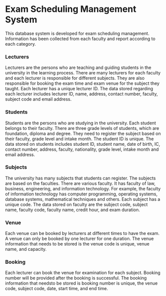 # Exam Scheduling Management System
This database system is developed for exam scheduling management. Information has been collected from each faculty and report according to each category. 

### Lecturers
Lecturers are the persons who are teaching and guiding students in the university in the learning process. There are many lecturers for each faculty and each lecturer is responsible for different subjects. They are also responsible for booking the exam time and exam venue for the subject they taught. Each lecturer has a unique lecturer ID. The data stored regarding each lecturer includes lecturer ID, name, address, contact number, faculty, subject code and email address.

### Students
Students are the persons who are studying in the university. Each student belongs to their faculty. There are three grade levels of students, which are foundation, diploma and degree. They need to register the subject based on their faculty, grade level and intake month. The student ID is unique. The data stored on students includes student ID, student name, date of birth, IC, contact number, address, faculty, nationality, grade level, intake month and email address.

### Subjects
The university has many subjects that students can register. The subjects are based on the faculties. There are various faculty. It has faculty of law, business, engineering, and information technology. For example, the faculty of information technology has computer programming, operating systems, database systems, mathematical techniques and others. Each subject has a unique code. The data stored on faculty are the subject code, subject name, faculty code, faculty name, credit hour, and exam duration. 

### Venue
Each venue can be booked by lecturers at different times to have the exam. A venue can only be booked by one lecturer for one duration. The venue information that needs to be stored is the venue code is unique, venue name, and capacity.

### Booking
Each lecturer can book the venue for examination for each subject. Booking number will be provided after the booking is successful. The booking information that needsto be stored is booking number is unique, the venue code, subject code, date, start time, and end time.
